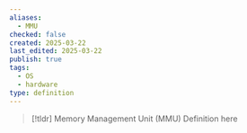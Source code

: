 ```yaml
---
aliases:
  - MMU
checked: false
created: 2025-03-22
last_edited: 2025-03-22
publish: true
tags:
  - OS
  - hardware
type: definition
---
```

>[!tldr] Memory Management Unit (MMU)
>Definition here
